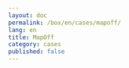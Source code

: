 ```yaml
---
layout: doc
permalink: /box/en/cases/mapoff/
lang: en
title: MapOff
category: cases
published: false
---
```


